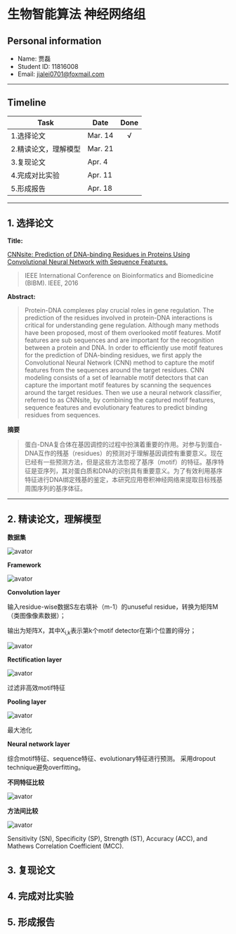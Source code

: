 # 生物智能算法 神经网络组

## Personal information
+ Name: 贾磊
+ Student ID: 11816008
+ Email: jialei0701@foxmail.com

---

## Timeline

|Task|Date|Done|
--|--|:--:
1.选择论文|Mar. 14|√
2.精读论文，理解模型|Mar. 21|
3.复现论文|Apr. 4|
4.完成对比实验|Apr. 11|
5.形成报告|Apr. 18|

---

## 1. 选择论文

**Title:**

[CNNsite: Prediction of DNA-binding Residues in Proteins Using Convolutional Neural Network with Sequence Features.](https://github.com/jialei0701/ANN/blob/master/%E8%B4%BE%E7%A3%8A11816008/Zhou%20et%20al.%20-%202017%20-%20CNNsite%20Prediction%20of%20DNA-binding%20residues%20in%20proteins%20using%20Convolutional%20Neural%20Network%20with%20sequence%20features.pdf)

>IEEE International Conference on Bioinformatics and Biomedicine (BIBM). IEEE, 2016

**Abstract:**

>Protein-DNA complexes play crucial roles in gene regulation. The prediction of the residues involved in protein-DNA interactions is critical for understanding gene regulation. Although many methods have been proposed, most of them overlooked motif features. Motif features are sub sequences and are important for the recognition between a protein and DNA. In order to efficiently use motif features for the prediction of DNA-binding residues, we first apply the Convolutional Neural Network (CNN) method to capture the motif features from the sequences around the target residues. CNN modeling consists of a set of learnable motif detectors that can capture the important motif features by scanning the sequences around the target residues. Then we use a neural network classifier, referred to as CNNsite, by combining the captured motif features, sequence features and evolutionary features to predict binding residues from sequences.

**摘要**
>蛋白-DNA复合体在基因调控的过程中扮演着重要的作用。对参与到蛋白-DNA互作的残基（residues）的预测对于理解基因调控有重要意义。现在已经有一些预测方法，但是这些方法忽视了基序（motif）的特征。基序特征是亚序列，其对蛋白质和DNA的识别具有重要意义。为了有效利用基序特征进行DNA绑定残基的鉴定，本研究应用卷积神经网络来提取目标残基周围序列的基序体征。

---

## 2. 精读论文，理解模型

**数据集**

![avator](https://github.com/jialei0701/ANN/blob/master/%E8%B4%BE%E7%A3%8A11816008/datasets.jpg)

**Framework**

![avator](https://github.com/jialei0701/ANN/blob/master/%E8%B4%BE%E7%A3%8A11816008/framework.jpg)

**Convolution layer**

输入residue-wise数据S左右填补（m-1）的unuseful residue，转换为矩阵M（类图像像素数据）；

输出为矩阵X，其中X<sub>i,k</sub>表示第k个motif detector在第i个位置的得分；

![avator](https://github.com/jialei0701/ANN/blob/master/%E8%B4%BE%E7%A3%8A11816008/conv_layer.jpg)


**Rectification layer**

![avator](https://github.com/jialei0701/ANN/blob/master/%E8%B4%BE%E7%A3%8A11816008/rectification_layer.jpg)

过滤非高效motif特征

**Pooling layer**

![avator](https://github.com/jialei0701/ANN/blob/master/%E8%B4%BE%E7%A3%8A11816008/pooling_layer.jpg)

最大池化

**Neural network layer**

综合motif特征、sequence特征、evolutionary特征进行预测。
采用dropout technique避免overfitting。


**不同特征比较**

![avator](https://github.com/jialei0701/ANN/blob/master/%E8%B4%BE%E7%A3%8A11816008/ROC.jpg)

**方法间比较**

![avator](https://github.com/jialei0701/ANN/blob/master/%E8%B4%BE%E7%A3%8A11816008/compare.jpg)

Sensitivity (SN), Specificity (SP), Strength (ST), Accuracy (ACC), and Mathews Correlation Coefficient (MCC).


## 3. 复现论文


## 4. 完成对比实验


## 5. 形成报告


